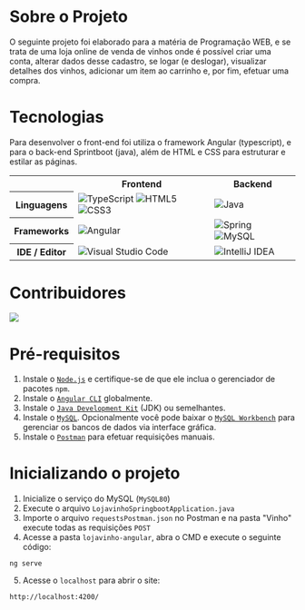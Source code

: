# Sobre o Projeto
O seguinte projeto foi elaborado para a matéria de Programação WEB, e se trata de uma loja online de venda de vinhos onde é possível criar uma conta, alterar dados desse cadastro, se logar (e deslogar), visualizar detalhes dos vinhos, adicionar um item ao carrinho e, por fim, efetuar uma compra.

# Tecnologias
Para desenvolver o front-end foi utiliza o framework Angular (typescript), e para o back-end Sprintboot (java), além de HTML e CSS para estruturar e estilar as páginas.

<table align="center">
    <tr>
        <th></th>
        <th>
            Frontend
        </th>
        <th>
            Backend
        </th>
    </tr>
    <tr>
        <th>
            Linguagens
        </th>
        <td>
            <img alt="TypeScript" src="https://img.shields.io/badge/typescript-%23007ACC.svg?style=for-the-badge&logo=typescript&logoColor=white"/>
            <img alt="HTML5" src="https://img.shields.io/badge/html5-%23E34F26.svg?style=for-the-badge&logo=html5&logoColor=white"/>
            <img alt="CSS3" src="https://img.shields.io/badge/css3-%231572B6.svg?style=for-the-badge&logo=css3&logoColor=white"/>
        </td>
        <td>
            <img alt="Java" src="https://img.shields.io/badge/java-%23ED8B00.svg?style=for-the-badge&logo=java&logoColor=white"/>
        </td>
    </tr>
    <tr>
        <th>
            Frameworks
        </th>
        <td>
            <img alt="Angular" src="https://img.shields.io/badge/angular-%23DD0031.svg?style=for-the-badge&logo=angular&logoColor=white"/>
        </td>
        <td>
            <img alt="Spring" src="https://img.shields.io/badge/spring-%236DB33F.svg?style=for-the-badge&logo=spring&logoColor=white"/>
            <img alt="MySQL" src="https://img.shields.io/badge/mysql-4479A1.svg?style=for-the-badge&logo=mysql&logoColor=white">
        </td>
    </tr>
    <tr>
        <th>
            IDE / Editor
        </th>
        <td>
            <img alt="Visual Studio Code" src="https://img.shields.io/badge/Visual%20Studio%20Code-0078d7.svg?style=for-the-badge&logo=visual-studio-code&logoColor=white"/>
        </td>
        <td>
            <img alt="IntelliJ IDEA" src="https://img.shields.io/badge/IntelliJIDEA-000000.svg?style=for-the-badge&logo=intellij-idea&logoColor=white"/>
        </td>
    </tr>
</table>


# Contribuidores
<a href="https://github.com/lucaskazuhiro/loja-vinho/graphs/contributors">
  <img src="https://contrib.rocks/image?repo=lucaskazuhiro/loja-vinho" />
</a>

# Pré-requisitos
1. Instale o [`Node.js`](https://nodejs.org/en) e certifique-se de que ele inclua o gerenciador de pacotes `npm`.
2. Instale o [`Angular CLI`](https://angular.dev/installation#install-angular-cli) globalmente.
3. Instale o [`Java Development Kit`](https://www.oracle.com/java/technologies/downloads/?er=221886#jdk23-windows) (JDK) ou semelhantes.
4. Instale o [`MySQL`](https://dev.mysql.com/downloads/mysql/). Opcionalmente você pode baixar o [`MySQL Workbench`](https://dev.mysql.com/downloads/workbench/) para gerenciar os bancos de dados via interface gráfica.
5. Instale o [`Postman`](https://www.postman.com/downloads/) para efetuar requisições manuais.

# Inicializando o projeto
1. Inicialize o serviço do MySQL (`MySQL80`)
2. Execute o arquivo `LojavinhoSpringbootApplication.java`
3. Importe o arquivo `requestsPostman.json` no Postman e na pasta "Vinho" execute todas as requisições `POST`
4. Acesse a pasta `lojavinho-angular`, abra o CMD e execute o seguinte código:
```console
ng serve
```
5. Acesse o `localhost` para abrir o site:
```console
http://localhost:4200/
```

